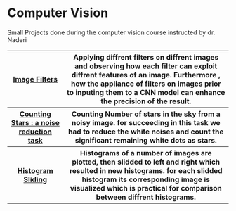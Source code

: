 # Computer Vision
Small Projects done during the computer vision course instructed by dr. Naderi

<table style="width:100%">
 <tr>
    <th><a href="https://github.com/negarhonarvar/Computer-Vision/blob/main/Filters.ipynb">Image Filters</a></th>
    <th>Applying diffrent filters on diffrent images and observing how each filter can exploit diffrent features of an image. Furthermore , how the appliance of filters on images prior to inputing them to a CNN model can enhance the precision of the result.</th>
  </tr>
   <tr>
     <th> <a href="https://github.com/negarhonarvar/Computer-Vision/blob/main/CountingStars.ipynb">Counting Stars : a noise reduction task</a></th>
    <th> Counting Number of stars in the sky from a noisy image. for succeeding in this task we had to reduce the white noises and count the significant remaining white dots as stars. </th>
  </tr>
   <tr>
    <th><a href="https://github.com/negarhonarvar/Computer-Vision/blob/main/HistogramSliding.ipynb">Histogram Sliding</a></th>
    <th>Histograms of a number of images are plotted, then slidded to left and right which resulted in new histograms. for each slidded histogram its corresponding image is visualized which is practical for comparison between diffrent histograms.</th>
</table>
